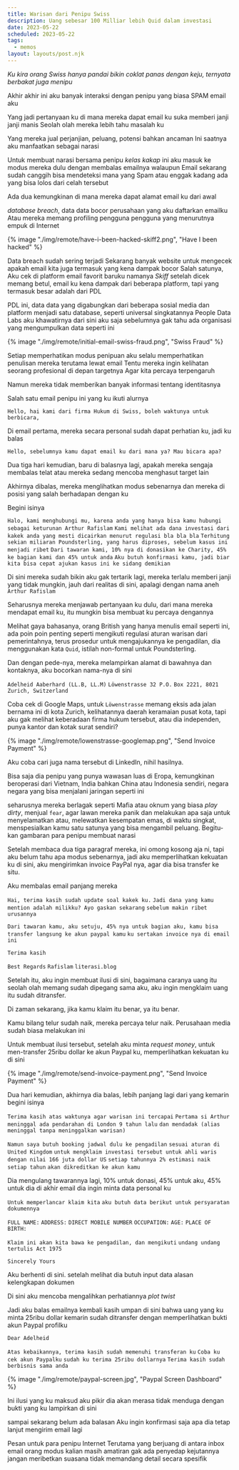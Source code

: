 ```yaml
---
title: Warisan dari Penipu Swiss
description: Uang sebesar 100 Milliar lebih Quid dalam investasi
date: 2023-05-22
scheduled: 2023-05-22
tags:
  - memos
layout: layouts/post.njk
---
```


*Ku kira orang Swiss hanya pandai bikin coklat panas dengan keju,*
*ternyata berbakat juga menipu*

Akhir akhir ini aku banyak interaksi dengan penipu
yang biasa SPAM email aku

Yang jadi pertanyaan ku
di mana mereka dapat email ku
suka memberi janji janji manis
Seolah olah mereka lebih tahu masalah ku

Yang mereka jual perjanjian, peluang, potensi
bahkan ancaman
Ini saatnya aku manfaatkan sebagai narasi

Untuk membuat narasi bersama penipu *kelas kakap* ini
aku masuk ke modus mereka dulu
dengan membalas emailnya
walaupun Email sekarang sudah canggih
bisa mendeteksi mana yang Spam atau enggak
kadang ada yang bisa lolos dari celah tersebut

Ada dua kemungkinan
di mana mereka dapat alamat email ku dari awal

*database breach*, data data bocor perusahaan yang aku daftarkan emailku
Atau mereka memang profiling pengguna pengguna yang menurutnya empuk di Internet

{% image "./img/remote/have-i-been-hacked-skiff2.png", "Have I been hacked" %}

Data breach sudah sering terjadi
Sekarang banyak website untuk mengecek
apakah email kita juga termasuk yang kena dampak bocor
Salah satunya, Aku cek di platform email favorit baruku
namanya *Skiff*
setelah dicek
memang betul, email ku kena dampak
dari beberapa platform, 
tapi yang termasuk besar adalah dari PDL

PDL ini, data data yang digabungkan dari beberapa sosial media dan platform
menjadi satu database, seperti universal
singkatannya People Data Labs
aku khawatirnya dari sini
aku saja sebelumnya gak tahu ada organisasi yang mengumpulkan data seperti ini

{% image "./img/remote/initial-email-swiss-fraud.png", "Swiss Fraud" %}

Setiap memperhatikan modus penipuan
aku selalu memperhatikan penulisan mereka
terutama lewat email
Tentu mereka ingin kelihatan seorang profesional di depan targetnya
Agar kita percaya terpengaruh

Namun mereka tidak memberikan banyak informasi tentang identitasnya

Salah satu email penipu ini yang ku ikuti alurnya

`Hello, hai kami dari firma Hukum di Swiss, boleh waktunya untuk berbicara, `

Di email pertama, mereka secara personal sudah dapat perhatian ku, jadi ku balas

`Hello, sebelumnya kamu dapat email ku dari mana ya? Mau bicara apa?`

Dua tiga hari kemudian, baru di balasnya lagi, apakah mereka sengaja membalas telat atau mereka sedang mencoba menghasut target lain

Akhirnya dibalas, mereka menglihatkan modus sebenarnya dan mereka di posisi yang salah berhadapan dengan ku

Begini isinya

`Halo, kami menghubungi mu, karena anda yang hanya bisa kamu hubungi sebagai keturunan Arthur Rafislam`
`Kami melihat ada dana investasi dari kakek anda yang mesti dicairkan menurut regulasi bla bla bla`
`Terhitung sekian miliaran Poundsterling, yang harus diproses, sebelum kasus ini menjadi ribet`
`Dari tawaran kami, 10% nya di donasikan ke Charity, 45% ke bagian kami dan 45% untuk anda`
`Aku butuh konfirmasi kamu, jadi biar kita bisa cepat ajukan kasus ini ke sidang demikian`

Di sini mereka sudah bikin aku gak tertarik lagi, mereka terlalu memberi janji yang tidak mungkin, jauh dari realitas di sini, apalagi dengan nama aneh `Arthur Rafislam`

Seharusnya mereka menjawab pertanyaan ku dulu, dari mana mereka mendapat email ku, itu mungkin bisa membuat ku percaya dengannya

Melihat gaya bahasanya, orang British yang hanya menulis email seperti ini, ada poin poin penting seperti mengikuti regulasi aturan warisan dari pemerintahnya, terus prosedur untuk mengajukannya ke pengadilan, dia menggunakan kata `Quid`, istilah non-formal untuk Poundsterling.

Dan dengan pede-nya, mereka melampirkan alamat di bawahnya dan kontaknya, aku bocorkan nama-nya di sini

`Adelheid Aaberhard (LL.B, LL.M)`
`Löwenstrasse 32 P.O.`
`Box 2221, 8021 Zurich, Switzerland`

Coba cek di Google Maps, untuk `Löwenstrasse` memang eksis ada jalan bernama ini di kota Zurich, kelihatannya daerah keramaian pusat kota, tapi aku gak melihat keberadaan firma hukum tersebut, atau dia independen, punya kantor dan kotak surat sendiri?

{% image "./img/remote/lowenstrasse-googlemap.png", "Send Invoice Payment" %}

Aku coba cari juga nama tersebut di LinkedIn, nihil hasilnya.

Bisa saja dia penipu yang punya wawasan luas di Eropa, kemungkinan beroperasi dari Vietnam, India bahkan China atau Indonesia sendiri, negara negara yang bisa menjalani jaringan seperti ini

seharusnya mereka berlagak seperti Mafia atau oknum yang biasa *play dirty*, menjual `fear`, agar lawan mereka panik dan melakukan apa saja untuk menyelamatkan atau, melewatkan kesempatan emas, di waktu singkat, menspesialkan kamu satu satunya yang bisa mengambil peluang. Begitu-kan gambaran para penipu membuat narasi

Setelah membaca dua tiga paragraf mereka, ini omong kosong aja ni, tapi aku belum tahu apa modus sebenarnya, jadi aku memperlihatkan kekuatan ku di sini, aku mengirimkan invoice PayPal nya, agar dia bisa transfer ke situ.

Aku membalas email panjang mereka

`Hai, terima kasih sudah update soal kakek ku.`
`Jadi dana yang kamu mention adalah milikku? Ayo gaskan sekarang`
`sebelum makin ribet urusannya`

`Dari tawaran kamu, aku setuju, 45% nya untuk bagian aku, kamu bisa transfer langsung ke akun paypal kamu`
`ku sertakan invoice nya di email ini`

`Terima kasih`

`Best Regards`
`Rafislam`
`literasi.blog`

Setelah itu, aku ingin membuat ilusi di sini, bagaimana caranya uang itu seolah olah memang
sudah dipegang sama aku, aku ingin mengklaim uang itu sudah ditransfer.

Di zaman sekarang, jika kamu klaim itu benar, ya itu benar.

Kamu bilang telur sudah naik, mereka percaya telur naik. Perusahaan media sudah biasa melakukan ini

Untuk membuat ilusi tersebut, setelah aku minta *request money*, untuk men-transfer 25ribu dollar ke akun Paypal ku, memperlihatkan kekuatan ku di sini

{% image "./img/remote/send-invoice-payment.png", "Send Invoice Payment" %}

Dua hari kemudian, akhirnya dia balas, lebih panjang lagi dari yang kemarin
begini isinya

`Terima kasih atas waktunya agar warisan ini tercapai`
`Pertama si Arthur meninggal ada pendarahan di London 9 tahun lalu`
`dan mendadak (alias meninggal tanpa meninggalkan warisan)`

`Namun saya butuh booking jadwal dulu ke pengadilan`
`sesuai aturan di United Kingdom`
`untuk mengklaim investasi tersebut untuk ahli waris`
`dengan nilai 166 juta dollar US`
`setiap tahunnya 2% estimasi naik setiap tahun`
`akan dikreditkan ke akun kamu`

Dia mengulang tawarannya lagi, 10% untuk donasi, 45% untuk aku, 45% untuk dia
di akhir email dia ingin minta data personal ku

`Untuk memperlancar klaim kita`
`aku butuh data berikut untuk persyaratan dokumennya`

`FULL NAME:`
`ADDRESS:`
`DIRECT MOBILE NUMBER`
`OCCUPATION:`
`AGE:`
`PLACE OF BIRTH:`

`Klaim ini akan kita bawa ke pengadilan, dan mengikuti`
`undang undang tertulis Act 1975`

`Sincerely Yours`

Aku berhenti di sini. setelah melihat dia butuh input data
alasan kelengkapan dokumen

Di sini aku mencoba mengalihkan perhatiannya
*plot twist*

Jadi aku balas emailnya kembali
kasih umpan di sini
bahwa uang yang ku minta 25ribu dollar kemarin
sudah ditransfer
dengan memperlihatkan bukti
akun Paypal profilku

`Dear Adelheid`

`Atas kebaikannya, terima kasih sudah memenuhi transferan ku`
`Coba ku cek akun Paypalku`
`sudah ku terima 25ribu dollarnya`
`Terima kasih sudah berbisnis sama anda`

{% image "./img/remote/paypal-screen.jpg", "Paypal Screen Dashboard" %}

Ini ilusi yang ku maksud
aku pikir dia akan merasa tidak menduga
dengan bukti yang ku lampirkan di sini

sampai sekarang belum ada balasan
Aku ingin konfirmasi saja apa dia tetap lanjut
mengirim email lagi

Pesan untuk para penipu Internet
Terutama yang berjuang di antara inbox email orang
modus kalian masih amatiran
gak ada penyedap kejutannya
jangan meribetkan suasana
tidak memandang detail secara spesifik


